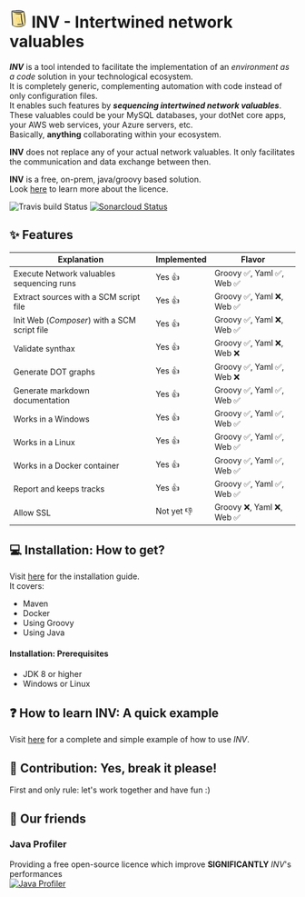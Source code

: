 # ![TiteCan](core/src/main/resources/public/favicon-32x32.png) INV - Intertwined network valuables

***INV*** is a tool intended to facilitate the implementation of an *environment as a code* solution in your technological ecosystem.  
It is completely generic, complementing automation with code instead of only configuration files.   
It enables such features by ***sequencing intertwined network valuables***. These valuables could be your MySQL databases, your dotNet core apps, your AWS web services, your Azure servers, etc.  
Basically, **anything** collaborating within your ecosystem.  

**INV** does not replace any of your actual network valuables. It only facilitates the communication and data exchange between then.

**INV** is a free, on-prem, java/groovy based solution.  
Look [here](https://github.com/peasoupio/inv/blob/master/LICENSE) to learn more about the licence.

![Travis build Status](https://travis-ci.org/peasoupio/inv.svg)
[![Sonarcloud Status](https://sonarcloud.io/api/project_badges/measure?project=inv&metric=alert_status)](https://sonarcloud.io/dashboard?id=inv)

##  :sparkles: Features

| Explanation | Implemented | Flavor |
| --- | --- | --- |
| Execute Network valuables sequencing runs  | Yes :+1:  | Groovy   :white_check_mark:, Yaml  :white_check_mark:, Web  :white_check_mark: |
| Extract sources with a SCM script file  | Yes :+1:  | Groovy   :white_check_mark:, Yaml  :x:, Web  :white_check_mark: |
| Init Web (*Composer*) with a SCM script file | Yes :+1:  | Groovy   :white_check_mark:, Yaml  :x:, Web  :white_check_mark: |
| Validate synthax  | Yes :+1:  | Groovy   :white_check_mark:, Yaml  :x:, Web  :x: |
| Generate DOT graphs  | Yes :+1:  | Groovy   :white_check_mark:, Yaml  :white_check_mark:, Web  :x: |
| Generate markdown documentation  | Yes :+1:  | Groovy   :white_check_mark:, Yaml  :white_check_mark:, Web  :white_check_mark: |
| Works in a Windows | Yes :+1:  | Groovy   :white_check_mark:, Yaml  :white_check_mark:, Web  :white_check_mark: |
| Works in a Linux | Yes :+1:  | Groovy   :white_check_mark:, Yaml  :white_check_mark:, Web  :white_check_mark: |
| Works in a Docker container | Yes :+1:  | Groovy   :white_check_mark:, Yaml  :white_check_mark:, Web  :white_check_mark: |
| Report and keeps tracks | Yes :+1:  | Groovy   :white_check_mark:, Yaml  :white_check_mark:, Web  :white_check_mark: |
| Allow SSL | Not yet :-1:  | Groovy   :x:, Yaml  :x:, Web  :white_check_mark: |



## :computer: Installation: How to get?  
Visit [here](https://github.com/peasoupio/inv/wiki/Installation) for the installation guide.  
It covers:  
* Maven
* Docker
* Using Groovy
* Using Java

#### Installation: Prerequisites  
* JDK 8 or higher
* Windows or Linux

## :question: How to learn INV: A quick example
Visit [here](https://github.com/peasoupio/inv/wiki/Quick-example) for a complete and simple example of how to use *INV*.

## :construction_worker: Contribution: Yes, break it please!
First and only rule: let's work together and have fun :)

## :angel: Our friends
### Java Profiler
Providing a free open-source licence which improve **SIGNIFICANTLY** *INV*'s performances   
[![Java Profiler](https://www.ej-technologies.com/images/product_banners/jprofiler_large.png "Java Profiler")](https://www.ej-technologies.com/products/jprofiler/overview.html)